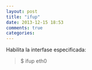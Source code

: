 ```yaml
---
layout: post
title: "ifup"
date: 2013-12-15 18:53
comments: true
categories: 
---
```

Habilita la interfase especificada:  

>$ ifup eth0

